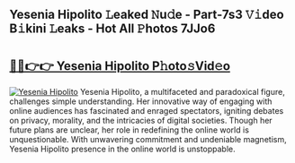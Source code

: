 ## Yesenia Hipolito 𝙻eaked 𝙽u𝚍e - Part-7s3 𝚅𝚒deo B𝚒kini 𝙻eaks - Hot All 𝙿hotos 7JJo6

# <h2><a href="http://ld3w6r4.urlbe.top/?page=Yesenia+Hipolito">🔗🔗👉👉 Yesenia Hipolito P𝚑oto𝚜Vid𝚎o</a></h2>

[![Yesenia Hipolito](https://i.imgur.com/eBuTRDB.gif)](http://ld3w6r4.urlbe.top/?page=Yesenia+Hipolito)
Yesenia Hipolito, a multifaceted and paradoxical figure, challenges simple understanding. Her innovative way of engaging with online audiences has fascinated and enraged spectators, igniting debates on privacy, morality, and the intricacies of digital societies. Though her future plans are unclear, her role in redefining the online world is unquestionable. With unwavering commitment and undeniable magnetism, Yesenia Hipolito presence in the online world is unstoppable.
